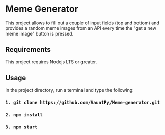 # Meme Generator

This project allows to fill out a couple of input fields (top and bottom) and provides a random meme images from an API every time the "get a new meme image" button is pressed.

## Requirements

This project requires Nodejs LTS or greater.

## Usage

In the project directory, run a terminal and type the following:

### `1. git clone https://github.com/VauntPy/Meme-generator.git`

### `2. npm install`

### `3. npm start`
